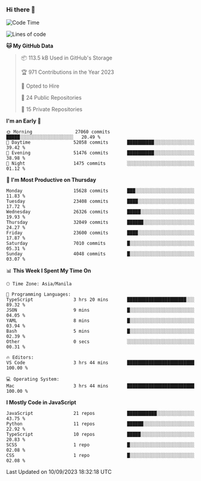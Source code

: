 ### Hi there 👋

<!--START_SECTION:waka-->
![Code Time](http://img.shields.io/badge/Code%20Time-365%20hrs%2035%20mins-blue)

![Lines of code](https://img.shields.io/badge/From%20Hello%20World%20I%27ve%20Written-57.9%20million%20lines%20of%20code-blue)

**🐱 My GitHub Data** 

> 📦 113.5 kB Used in GitHub's Storage 
 > 
> 🏆 971 Contributions in the Year 2023
 > 
> 💼 Opted to Hire
 > 
> 📜 24 Public Repositories 
 > 
> 🔑 15 Private Repositories 
 > 
**I'm an Early 🐤** 

```text
🌞 Morning                27060 commits       █████░░░░░░░░░░░░░░░░░░░░   20.49 % 
🌆 Daytime                52058 commits       ██████████░░░░░░░░░░░░░░░   39.42 % 
🌃 Evening                51476 commits       ██████████░░░░░░░░░░░░░░░   38.98 % 
🌙 Night                  1475 commits        ░░░░░░░░░░░░░░░░░░░░░░░░░   01.12 % 
```
📅 **I'm Most Productive on Thursday** 

```text
Monday                   15628 commits       ███░░░░░░░░░░░░░░░░░░░░░░   11.83 % 
Tuesday                  23408 commits       ████░░░░░░░░░░░░░░░░░░░░░   17.72 % 
Wednesday                26326 commits       █████░░░░░░░░░░░░░░░░░░░░   19.93 % 
Thursday                 32049 commits       ██████░░░░░░░░░░░░░░░░░░░   24.27 % 
Friday                   23600 commits       ████░░░░░░░░░░░░░░░░░░░░░   17.87 % 
Saturday                 7010 commits        █░░░░░░░░░░░░░░░░░░░░░░░░   05.31 % 
Sunday                   4048 commits        █░░░░░░░░░░░░░░░░░░░░░░░░   03.07 % 
```


📊 **This Week I Spent My Time On** 

```text
🕑︎ Time Zone: Asia/Manila

💬 Programming Languages: 
TypeScript               3 hrs 20 mins       ██████████████████████░░░   89.32 % 
JSON                     9 mins              █░░░░░░░░░░░░░░░░░░░░░░░░   04.05 % 
YAML                     8 mins              █░░░░░░░░░░░░░░░░░░░░░░░░   03.94 % 
Bash                     5 mins              █░░░░░░░░░░░░░░░░░░░░░░░░   02.39 % 
Other                    0 secs              ░░░░░░░░░░░░░░░░░░░░░░░░░   00.31 % 

🔥 Editors: 
VS Code                  3 hrs 44 mins       █████████████████████████   100.00 % 

💻 Operating System: 
Mac                      3 hrs 44 mins       █████████████████████████   100.00 % 
```

**I Mostly Code in JavaScript** 

```text
JavaScript               21 repos            ███████████░░░░░░░░░░░░░░   43.75 % 
Python                   11 repos            ██████░░░░░░░░░░░░░░░░░░░   22.92 % 
TypeScript               10 repos            █████░░░░░░░░░░░░░░░░░░░░   20.83 % 
SCSS                     1 repo              █░░░░░░░░░░░░░░░░░░░░░░░░   02.08 % 
CSS                      1 repo              █░░░░░░░░░░░░░░░░░░░░░░░░   02.08 % 
```




 Last Updated on 10/09/2023 18:32:18 UTC
<!--END_SECTION:waka-->
